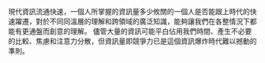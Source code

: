 現代資訊流通快速，一個人所掌握的資訊量多少攸關的一個人是否能跟上時代的快速躍遷，對於不同同溫層的理解和跨領域的廣泛知識，能夠讓我們在各整情況下都能有更通盤而創意的理解。
儘管大量的資訊可能平白佔用我們時間、產生不必要的比較、焦慮和注意力分散，但資訊量即競爭力已是這個資訊爆炸時代難以撼動的準則。